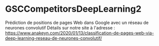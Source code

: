 # GSCCompetitorsDeepLearning2
Prédiction de positions de pages Web dans Google avec un réseau de neurones convolutif
Détails sur notre site à l'adresse : https://www.anakeyn.com/2020/01/13/classification-de-pages-web-via-deep-learning-reseau-de-neurones-convolutif/
